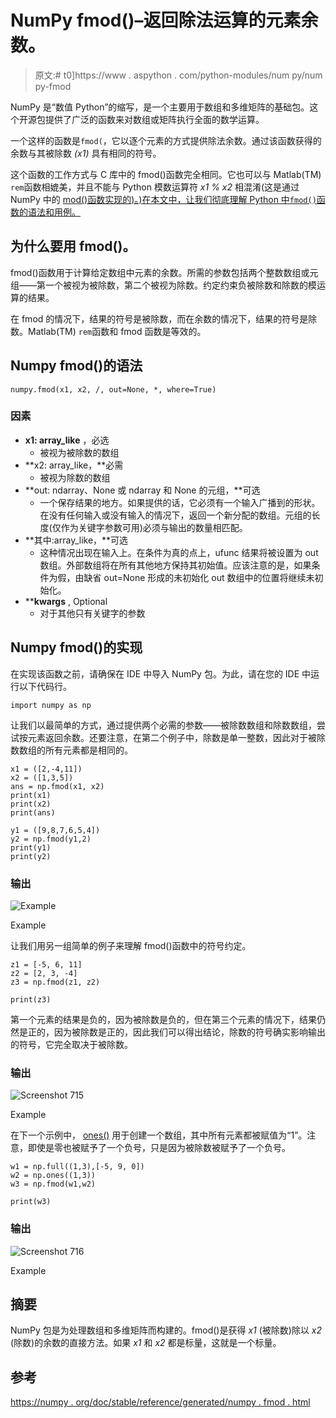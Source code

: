# NumPy fmod()–返回除法运算的元素余数。

> 原文:# t0]https://www . aspython . com/python-modules/num py/num py-fmod

NumPy 是“数值 Python”的缩写，是一个主要用于数组和多维矩阵的基础包。这个开源包提供了广泛的函数来对数组或矩阵执行全面的数学运算。

一个这样的函数是`fmod(`，它以逐个元素的方式提供除法余数。通过该函数获得的余数与其被除数 *(x1)* 具有相同的符号。

这个函数的工作方式与 C 库中的 fmod()函数完全相同。它也可以与 Matlab(TM) `rem`函数相媲美，并且不能与 Python 模数运算符 *x1 % x2* 相混淆(这是通过 NumPy 中的 [mod()函数实现的)。)在本文中，让我们彻底理解 Python 中`fmod()`函数的语法和用例。](https://www.askpython.com/python-modules/numpy/numpy-mod)

## 为什么要用 fmod()。

fmod()函数用于计算给定数组中元素的余数。所需的参数包括两个整数数组或元组——第一个被视为被除数，第二个被视为除数。约定约束负被除数和除数的模运算的结果。

在 fmod 的情况下，结果的符号是被除数，而在余数的情况下，结果的符号是除数。Matlab(TM) `rem`函数和 fmod 函数是等效的。

## Numpy fmod()的语法

```
numpy.fmod(x1, x2, /, out=None, *, where=True)

```

### 因素

*   **x1: array_like** ，必选
    *   被视为被除数的数组
*   **x2: array_like，**必需
    *   被视为除数的数组
*   **out: ndarray、None 或 ndarray 和 None 的元组，**可选
    *   一个保存结果的地方。如果提供的话，它必须有一个输入广播到的形状。在没有任何输入或没有输入的情况下，返回一个新分配的数组。元组的长度(仅作为关键字参数可用)必须与输出的数量相匹配。
*   **其中:array_like，**可选
    *   这种情况出现在输入上。在条件为真的点上，ufunc 结果将被设置为 out 数组。外部数组将在所有其他地方保持其初始值。应该注意的是，如果条件为假，由缺省 out=None 形成的未初始化 out 数组中的位置将继续未初始化。
*   ****kwargs** , Optional
    *   对于其他只有关键字的参数

## Numpy fmod()的实现

在实现该函数之前，请确保在 IDE 中导入 NumPy 包。为此，请在您的 IDE 中运行以下代码行。

```
import numpy as np

```

让我们以最简单的方式，通过提供两个必需的参数——被除数数组和除数数组，尝试按元素返回余数。还要注意，在第二个例子中，除数是单一整数，因此对于被除数数组的所有元素都是相同的。

```
x1 = ([2,-4,11])
x2 = ([1,3,5])
ans = np.fmod(x1, x2)
print(x1)
print(x2)
print(ans)

y1 = ([9,8,7,6,5,4])
y2 = np.fmod(y1,2)
print(y1)
print(y2)

```

### 输出

![Example](../Images/900c67809ce088c5acc74f09b51e4977.png)

Example

让我们用另一组简单的例子来理解 fmod()函数中的符号约定。

```
z1 = [-5, 6, 11]
z2 = [2, 3, -4]
z3 = np.fmod(z1, z2)

print(z3)

```

第一个元素的结果是负的，因为被除数是负的，但在第三个元素的情况下，结果仍然是正的，因为被除数是正的，因此我们可以得出结论，除数的符号确实影响输出的符号，它完全取决于被除数。

### 输出

![Screenshot 715](../Images/de6607bcc34f33d55caa67c25a12a4bb.png)

Example

在下一个示例中， [ones()](https://www.askpython.com/python-modules/numpy/numpy-ones) 用于创建一个数组，其中所有元素都被赋值为“1”。注意，即使是零也被赋予了一个负号，只是因为被除数被赋予了一个负号。

```
w1 = np.full((1,3),[-5, 9, 0])
w2 = np.ones((1,3))
w3 = np.fmod(w1,w2)

print(w3)

```

### 输出

![Screenshot 716](../Images/a8d489c3af192343d145131a85de447b.png)

Example

## 摘要

NumPy 包是为处理数组和多维矩阵而构建的。fmod()是获得 *x1* (被除数)除以 *x2* (除数)的余数的直接方法。如果 *x1* 和 *x2* 都是标量，这就是一个标量。

## 参考

[https://numpy . org/doc/stable/reference/generated/numpy . fmod . html](https://numpy.org/doc/stable/reference/generated/numpy.fmod.html)